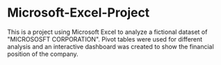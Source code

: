 # Microsoft-Excel-Project
This is a project using Microsoft Excel to analyze a fictional dataset of "MICROSOSFT CORPORATION". Pivot tables were used for different analysis and an interactive dashboard was created to show the financial position of the company.
